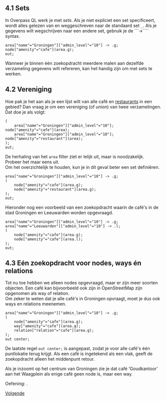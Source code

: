 ## 4.1 Sets
In Overpass QL werk je met _sets_. Als je niet expliciet een set specificeert, wordt alles gelezen van en weggeschreven naar de standaard set ```_```.
Als je gegevens wilt wegschrijven naar een andere set, gebruik je de ```->```` syntax. 

```
area["name"="Groningen"]["admin_level"="10"] -> .g;
node["amenity"="cafe"](area.g);
out;
```

Wanneer je binnen één zoekopdracht meerdere malen aan dezelfde verzameling gegevens wilt refereren, kan het handig zijn om met sets te werken.

## 4.2 Vereniging
Hoe pak je het aan als je een lijst wilt van alle café en [restaurants](http://wiki.openstreetmap.org/wiki/Tag:amenity%3Drestaurant]) in een gebied? Dan vraag je om een vereniging (of _union_) van twee verzamelingen. Dat doe je als volgt:

```
( 
	area["name"="Groningen"]["admin_level"="10"]; node["amenity"="cafe"](area);
  	area["name"="Groningen"]["admin_level"="10"]; node["amenity"="restaurant"](area);
);
out;
```

De herhaling van het ```area``` filter ziet er lelijk uit, maar is noodzakelijk. Probeer het maar eens uit.  
Om het overzichtelijk te houden, kun je in dit geval beter een set definiëren.

```
area["name"="Groningen"]["admin_level"="10"] -> .g;
( 
	node["amenity"="cafe"](area.g);
  	node["amenity"="restaurant"](area.g);
);
out;
```

Hieronder nog een voorbeeld van een zoekopdracht waarin de café's in de stad Groningen en Leeuwarden worden opgevraagd.

```
area["name"="Groningen"]["admin_level"="10"] -> .g;
area["name"="Leeuwarden"]["admin_level"="10"] -> .l;
( 
	node["amenity"="cafe"](area.g);
	node["amenity"="cafe"](area.l);
);
out;
```

## 4.3 Eén zoekopdracht voor nodes, ways én relations
Tot nu toe hebben we alleen nodes opgevraagd, maar er zijn meer soorten objecten. Een café kan bijvoorbeeld ook zijn in OpenStreetMap zijn opgenomen als way of relation.  
Om zeker te weten dat je alle café's in Groningen opvraagt, moet je dus ook ways en relations meenemen.

```
area["name"="Groningen"]["admin_level"="10"] -> .g;
( 
	node["amenity"="cafe"](area.g);
	way["amenity"="cafe"](area.g);
	relation["relation"="cafe"](area.g);
);
out center;
```

De laatste regel ```out center;``` is aangepast, zodat je voor alle café's één puntlokatie terug krijgt. Als een café is ingetekend als een vlak, geeft de zoekopdracht alleen het middenpunt retour.

Als je inzoomt op het centrum van Groningen zie je dat café 'Goudkantoor' aan het Waagplein als enige café geen node is, maar een way.

Oefening: .

[Volgende]()